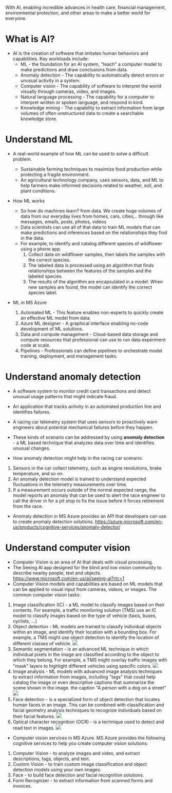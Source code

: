 With AI, enabling incredible advances in health care, financial management, environmental protection, and other areas to make a better world for 
everyone.

# What is AI?
* AI is the creation of software that imitates human behaviors and capabilities. Key workloads include:
  * ML - the foundation for an AI system, "teach" a computer model to make predictions and draw conclusions from data.
  * Anomaly detection - The capability to automatically detect errors or unusual activity in a system.
  * Computer vision - The capability of software to interpret the world visually through cameras, video, and images.
  * Natural language processing - The capability for a computer to interpret written or spoken language, and respond in kind.
  * Knowledge mining - The capability to extract information from large volumes of often unstructured data to create a searchable knowledge store.

# Understand ML
* A real-world example of how ML can be used to solve a difficult problem.
  * Sustainable farming techniques to maximize food production while protecting a fragile environment. 
  * An agricultural technology company, uses sensors, data, and ML to help farmers make informed decisions related to weather, soil, and plant conditions.

* How ML works
  * So how do machines learn? from data. We create huge volumes of data from our everyday lives from homes, cars, cities,.. through like messages, emails, posts, photos, videos
  * Data scientists can use all of that data to train ML models that can make predictions and inferences based on the relationships they find in the data.
  * For example, to identify and catalog different species of wildflower using a phone app. 
    1. Collect data on wildflower samples,  then labels the samples with the correct species.
    2. The labeled data is processed using an algorithm that finds relationships between the features of the samples and the labeled species.
    3. The results of the algorithm are encapsulated in a model. When new samples are found, the model can identify the correct species label.

* ML in MS Azure
  1. Automated ML -	This feature enables non-experts to quickly create an effective ML model from data.
  2. Azure ML designer	- A graphical interface enabling no-code development of ML solutions.
  3. Data and compute management - 	Cloud-based data storage and compute resources that professional can use to run data experiment code at scale.
  4. Pipelines	- Professionals can define pipelines to orchestrate model training, deployment, and management tasks.

# Understand anomaly detection
* A software system to monitor credit card transactions and detect unusual usage patterns that might indicate fraud. 
* An application that tracks activity in an automated production line and identifies failures. 
* A racing car telemetry system that uses sensors to proactively warn engineers about potential mechanical failures before they happen.

* These kinds of scenario can be addressed by using <b>anomaly detection</b> - a ML based technique that analyzes data over time and identifies unusual changes.

* How anomaly detection might help in the racing car scenario.
 1. Sensors in the car collect telemetry, such as engine revolutions, brake temperature, and so on.
 2. An anomaly detection model is trained to understand expected fluctuations in the telemetry measurements over time.
 3. If a measurement occurs outside of the normal expected range, the model reports an anomaly that can be used to alert the race engineer to call the driver in for a pit stop to fix the issue before it forces retirement from the race.
 
 * Anomaly detection in MS Azure provides an API that developers can use to create anomaly detection solutions. https://azure.microsoft.com/en-us/products/cognitive-services/anomaly-detector/

# Understand computer vision
* Computer Vision is an area of AI that deals with visual processing. 
* The Seeing AI app designed for the blind and low vision community to describe nearby people, text and objects. https://www.microsoft.com/en-us/ai/seeing-ai?rtc=1
* Computer Vision models and capabilities are based on ML models that can be applied to visual input from cameras, videos, or images. The common computer vision tasks:
1. Image classification (IC)	- a ML model to classify images based on their contents. For example, a traffic monitoring solution (TMS) use an IC model to classify images based on the type of vehicle (taxis, buses, cyclists, ...)
2. Object detection	- ML models are trained to classify individual objects within an image, and identify their location with a bounding box. For example, a TMS might use object detection to identify the location of different classes of vehicle. ![](1.object_detection.png)
3. Semantic segmentation	- is an advanced ML technique in which individual pixels in the image are classified according to the object to which they belong. For example, a TMS might overlay traffic images with "mask" layers to highlight different vehicles using specific colors. ![](2.semantic-segmentation.png)
4. Image analysis - ML models with advanced image analysis techniques to extract information from images, including "tags" that could help catalog the image or even descriptive captions that summarize the scene shown in the image. the caption "A person with a dog on a street" ![](3.image-analysis.png)
5. Face detection - is a specialized form of object detection that locates human faces in an image. This can be combined with classification and facial geometry analysis techniques to recognize individuals based on their facial features. ![](4.face-analysis.png)
6. Optical character recognition (OCR)	- is a technique used to detect and read text in images. ![](5.ocr.png)

* Computer vision services in MS Azure. MS Azure provides the following cognitive services to help you create computer vision solutions:
1. Computer Vision	- to analyze images and video, and extract descriptions, tags, objects, and text.
2. Custom Vision	 - to train custom image classification and object detection models using your own images.
3. Face	 - to build face detection and facial recognition solutions.
4. Form Recognizer - to extract information from scanned forms and invoices.
